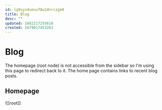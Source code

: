 ```yaml
---
id: lg9sys4ueuuf8w1dnrczgm0
title: Blog
desc: ""
updated: 1682217255610
created: 1679017453263
---
```


# Blog

The homepage (root node) is not accessible from the sidebar so I'm using this
page to redirect back to it. The home page contains links to recent blog posts.

## Homepage

![[root]]
